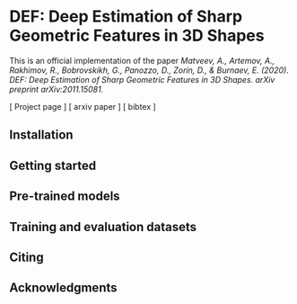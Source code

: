 # DEF: Deep Estimation of Sharp Geometric Features in 3D Shapes

This is an official implementation of the paper _Matveev, A., Artemov, A., Rakhimov, R., Bobrovskikh, G., Panozzo, D., Zorin, D., & Burnaev, E. (2020). DEF: Deep Estimation of Sharp Geometric Features in 3D Shapes. arXiv preprint arXiv:2011.15081._

[ Project page ] [ arxiv paper ] [ bibtex ]

## Installation


## Getting started


## Pre-trained models


## Training and evaluation datasets


## Citing


## Acknowledgments

